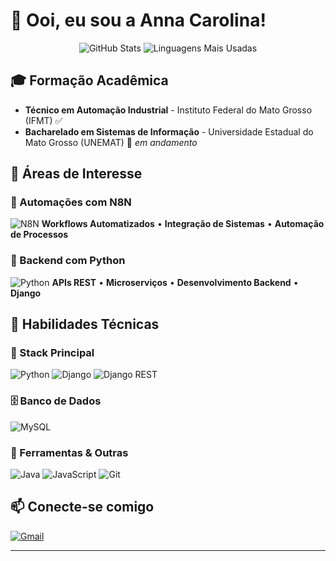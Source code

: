 

# 👋 Ooi, eu sou a Anna Carolina!

<div align="center">
  
  ![GitHub Stats](https://github-readme-stats.vercel.app/api?username=Annanicacio&show_icons=true&theme=radical)
  ![Linguagens Mais Usadas](https://github-readme-stats.vercel.app/api/top-langs/?username=Annanicacio&layout=compact&theme=radical)

</div>

## 🎓 Formação Acadêmica

- **Técnico em Automação Industrial** - Instituto Federal do Mato Grosso (IFMT) ✅
- **Bacharelado em Sistemas de Informação** - Universidade Estadual do Mato Grosso (UNEMAT) 🎯 *em andamento*

## 🎯 Áreas de Interesse

### 🤖 Automações com N8N
![N8N](https://img.shields.io/badge/N8N-000000?style=for-the-badge&logo=n8n&logoColor=white)
**Workflows Automatizados** • **Integração de Sistemas** • **Automação de Processos**

### 🐍 Backend com Python
![Python](https://img.shields.io/badge/Python-3776AB?style=for-the-badge&logo=python&logoColor=white)
**APIs REST** • **Microserviços** • **Desenvolvimento Backend** • **Django**

## 💼 Habilidades Técnicas

### 🚀 Stack Principal
![Python](https://img.shields.io/badge/Python-3776AB?style=for-the-badge&logo=python&logoColor=white)
![Django](https://img.shields.io/badge/Django-092E20?style=for-the-badge&logo=django&logoColor=white)
![Django REST](https://img.shields.io/badge/Django%20REST-ff1709?style=for-the-badge&logo=django&logoColor=white)

### 🗄️ Banco de Dados
![MySQL](https://img.shields.io/badge/MySQL-005C84?style=for-the-badge&logo=mysql&logoColor=white)

### 🔧 Ferramentas & Outras
![Java](https://img.shields.io/badge/Java-ED8B00?style=for-the-badge&logo=java&logoColor=white)
![JavaScript](https://img.shields.io/badge/JavaScript-F7DF1E?style=for-the-badge&logo=javascript&logoColor=black)
![Git](https://img.shields.io/badge/Git-F05032?style=for-the-badge&logo=git&logoColor=white)


## 📫 Conecte-se comigo

[![Gmail](https://img.shields.io/badge/Gmail-D14836?style=for-the-badge&logo=gmail&logoColor=white)](mailto:anna.neves@unemat.br)

---
